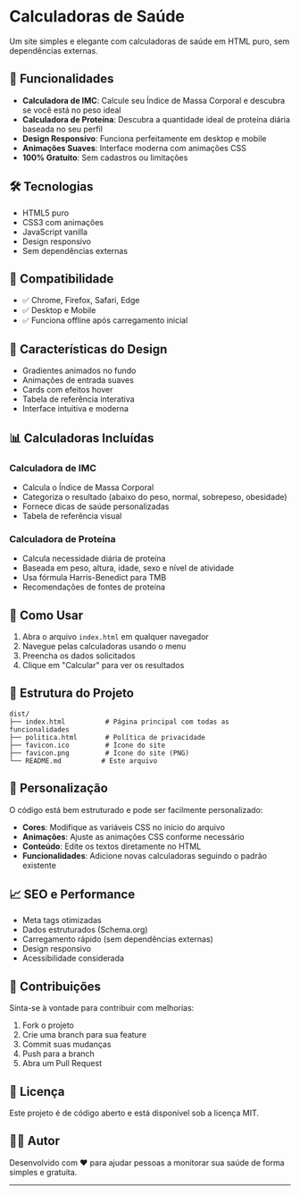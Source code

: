# Calculadoras de Saúde

Um site simples e elegante com calculadoras de saúde em HTML puro, sem dependências externas.

## 🚀 Funcionalidades

- **Calculadora de IMC**: Calcule seu Índice de Massa Corporal e descubra se você está no peso ideal
- **Calculadora de Proteína**: Descubra a quantidade ideal de proteína diária baseada no seu perfil
- **Design Responsivo**: Funciona perfeitamente em desktop e mobile
- **Animações Suaves**: Interface moderna com animações CSS
- **100% Gratuito**: Sem cadastros ou limitações

## 🛠️ Tecnologias

- HTML5 puro
- CSS3 com animações
- JavaScript vanilla
- Design responsivo
- Sem dependências externas

## 📱 Compatibilidade

- ✅ Chrome, Firefox, Safari, Edge
- ✅ Desktop e Mobile
- ✅ Funciona offline após carregamento inicial

## 🎨 Características do Design

- Gradientes animados no fundo
- Animações de entrada suaves
- Cards com efeitos hover
- Tabela de referência interativa
- Interface intuitiva e moderna

## 📊 Calculadoras Incluídas

### Calculadora de IMC
- Calcula o Índice de Massa Corporal
- Categoriza o resultado (abaixo do peso, normal, sobrepeso, obesidade)
- Fornece dicas de saúde personalizadas
- Tabela de referência visual

### Calculadora de Proteína
- Calcula necessidade diária de proteína
- Baseada em peso, altura, idade, sexo e nível de atividade
- Usa fórmula Harris-Benedict para TMB
- Recomendações de fontes de proteína

## 🚀 Como Usar

1. Abra o arquivo `index.html` em qualquer navegador
2. Navegue pelas calculadoras usando o menu
3. Preencha os dados solicitados
4. Clique em "Calcular" para ver os resultados

## 📁 Estrutura do Projeto

```
dist/
├── index.html          # Página principal com todas as funcionalidades
├── politica.html       # Política de privacidade
├── favicon.ico         # Ícone do site
├── favicon.png         # Ícone do site (PNG)
└── README.md          # Este arquivo
```

## 🔧 Personalização

O código está bem estruturado e pode ser facilmente personalizado:

- **Cores**: Modifique as variáveis CSS no início do arquivo
- **Animações**: Ajuste as animações CSS conforme necessário
- **Conteúdo**: Edite os textos diretamente no HTML
- **Funcionalidades**: Adicione novas calculadoras seguindo o padrão existente

## 📈 SEO e Performance

- Meta tags otimizadas
- Dados estruturados (Schema.org)
- Carregamento rápido (sem dependências externas)
- Design responsivo
- Acessibilidade considerada

## 🤝 Contribuições

Sinta-se à vontade para contribuir com melhorias:

1. Fork o projeto
2. Crie uma branch para sua feature
3. Commit suas mudanças
4. Push para a branch
5. Abra um Pull Request

## 📄 Licença

Este projeto é de código aberto e está disponível sob a licença MIT.

## 👨‍💻 Autor

Desenvolvido com ❤️ para ajudar pessoas a monitorar sua saúde de forma simples e gratuita.

---

